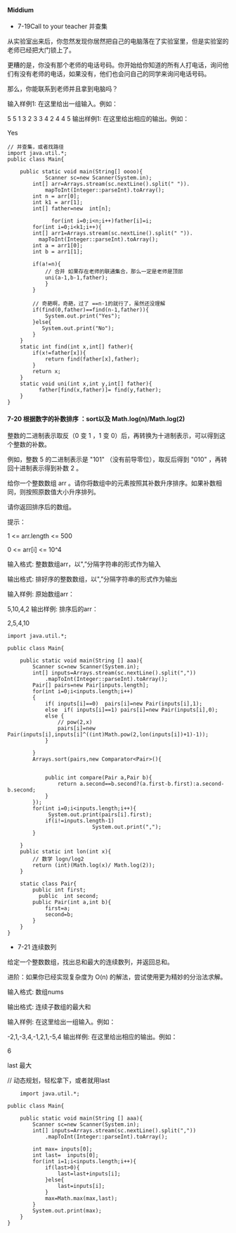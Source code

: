 #### Middium
 
* 7-19Call to your teacher 并查集

 从实验室出来后，你忽然发现你居然把自己的电脑落在了实验室里，但是实验室的老师已经把大门锁上了。

更糟的是，你没有那个老师的电话号码。你开始给你知道的所有人打电话，询问他们有没有老师的电话，如果没有，他们也会问自己的同学来询问电话号码。

那么，你能联系到老师并且拿到电脑吗？

输入样例1:
在这里给出一组输入。例如：

5 5
1 3
2 3
3 4
2 4
4 5
输出样例1:
在这里给出相应的输出。例如：

Yes

	// 并查集，或者找路径
	import java.util.*;
	public class Main{
	
	    public static void main(String[] oooo){
	            Scanner sc=new Scanner(System.in);
	        int[] arr=Arrays.stream(sc.nextLine().split(" ")).
	            mapToInt(Integer::parseInt).toArray();
	        int n = arr[0];
	        int k1 = arr[1];
	        int[] father=new  int[n];
	        
	              for(int i=0;i<n;i++)father[i]=i;
	        for(int i=0;i<k1;i++){
	        int[] arr1=Arrays.stream(sc.nextLine().split(" ")).
	          mapToInt(Integer::parseInt).toArray();
	        int a = arr1[0];
	        int b = arr1[1];
	      
	        if(a!=n){
	            // 合并 如果存在老师的联通集合，那么一定是老师是顶部
	            uni(a-1,b-1,father);
	            }
	        }
	
	        // 奇葩啊，奇葩，过了 ==n-1的就行了，虽然还没理解
	        if(find(0,father)==find(n-1,father)){
	            System.out.print("Yes");
	        }else{
	           System.out.print("No");
	        }
	    }
	    static int find(int x,int[] father){
	        if(x!=father[x]){
	            return find(father[x],father);
	        }
	        return x;
	    }
	    static void uni(int x,int y,int[] father){
	          father[find(x,father)]= find(y,father);
	    }
	}

#### 7-20 根据数字的补数排序 ：sort以及 Math.log(n)/Math.log(2)

整数的二进制表示取反（0 变 1 ，1 变 0）后，再转换为十进制表示，可以得到这个整数的补数。

例如，整数 5 的二进制表示是 "101" （没有前导零位），取反后得到 "010" ，再转回十进制表示得到补数 2 。

给你一个整数数组 arr 。请你将数组中的元素按照其补数升序排序。如果补数相同，则按照原数值大小升序排列。

请你返回排序后的数组。

提示：

1 <= arr.length <= 500

0 <= arr[i] <= 10^4

输入格式:
整数数组arr，以",”分隔字符串的形式作为输入

输出格式:
排好序的整数数组，以",”分隔字符串的形式作为输出

输入样例:
原始数组arr：

5,10,4,2
输出样例:
排序后的arr：

2,5,4,10

	import java.util.*;
	
	public class Main{
	
	    public static void main(String [] aaa){
	        Scanner sc=new Scanner(System.in);
	        int[] inputs=Arrays.stream(sc.nextLine().split(","))
	            .mapToInt(Integer::parseInt).toArray();
	        Pair[] pairs=new Pair[inputs.length];
	        for(int i=0;i<inputs.length;i++)
	        {
	            if( inputs[i]==0)  pairs[i]=new Pair(inputs[i],1);
	            else  if( inputs[i]==1) pairs[i]=new Pair(inputs[i],0);
	            else {
	                // pow(2,x)
	                pairs[i]=new Pair(inputs[i],inputs[i]^((int)Math.pow(2,lon(inputs[i])+1)-1));
	            }
	            
	        }
	        Arrays.sort(pairs,new Comparator<Pair>(){
	
	            
	            public int compare(Pair a,Pair b){
	                return a.second==b.second?(a.first-b.first):a.second-b.second;
	            }
	        });
	        for(int i=0;i<inputs.length;i++){
	             System.out.print(pairs[i].first);
	            if(i!=inputs.length-1)
	                           System.out.print(",");
	        }
	       
	    }
	    public static int lon(int x){
	        // 数学 logn/log2
	        return (int)(Math.log(x)/ Math.log(2));
	    }
	
	    static class Pair{
	        public int first;
	          public  int second;
	        public Pair(int a,int b){
	            first=a;
	            second=b;
	        }
	    }
	}
	
* 	7-21 连续数列

给定一个整数数组，找出总和最大的连续数列，并返回总和。


进阶：如果你已经实现复杂度为 O(n) 的解法，尝试使用更为精妙的分治法求解。


输入格式:
数组nums

输出格式:
连续子数组的最大和

输入样例:
在这里给出一组输入。例如：

-2,1,-3,4,-1,2,1,-5,4
输出样例:
在这里给出相应的输出。例如：

6

last 最大

// 动态规划，轻松拿下，或者就用last
		
		import java.util.*;
	
	public class Main{
	
	    public static void main(String [] aaa){
	        Scanner sc=new Scanner(System.in);
	        int[] inputs=Arrays.stream(sc.nextLine().split(","))
	            .mapToInt(Integer::parseInt).toArray();
	    
	        int max= inputs[0];
	        int last=  inputs[0];
	        for(int i=1;i<inputs.length;i++){
	            if(last>0){
	                last=last+inputs[i];
	            }else{
	                last=inputs[i];
	            }
	            max=Math.max(max,last);
	        }
	        System.out.print(max);
	    }
	}

